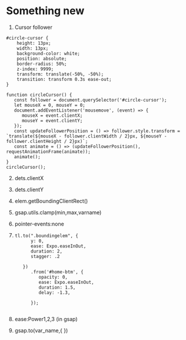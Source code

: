 # Something new

1. Cursor follower

```
#circle-cursor {
	height: 13px;
	width: 13px;
	background-color: white;
	position: absolute;
	border-radius: 50%;
	z-index: 9999;
	transform: translate(-50%, -50%);
	transition: transform 0.3s ease-out;
}
```

```
function circleCursor() {
   const follower = document.querySelector('#circle-cursor');
   let mouseX = 0, mouseY = 0;
   document.addEventListener('mousemove', (event) => {
      mouseX = event.clientX;
      mouseY = event.clientY;
   });
   const updateFollowerPosition = () => follower.style.transform = `translate(${mouseX - follower.clientWidth / 2}px, ${mouseY - follower.clientHeight / 2}px)`;
   const animate = () => (updateFollowerPosition(), requestAnimationFrame(animate));
   animate();
}
circleCursor();
```

2. dets.clientX
1. dets.clientY
1. elem.getBoundingClientRect()
1. gsap.utils.clamp(min,max,varname)
1. pointer-events:none

1. ```
   tl.to(".boundingelem", {
         y: 0,
         ease: Expo.easeInOut,
         duration: 2,
         stagger: .2

      })
         .from('#home-btm', {
            opacity: 0,
            ease: Expo.easeInOut,
            duration: 1.5,
            delay: -1.3,

         });


   ```

8. ease:Power1,2,3 (in gsap)
9. gsap.to(var_name,{ })
